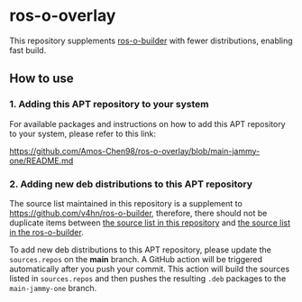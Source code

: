 # ros-o-overlay

This repository supplements [ros-o-builder](https://github.com/v4hn/ros-o-builder) with fewer distributions, enabling fast build.

## How to use

### 1. Adding this APT repository to your system

For available packages and instructions on how to add this APT repository to your system, please refer to this link:

https://github.com/Amos-Chen98/ros-o-overlay/blob/main-jammy-one/README.md

### 2. Adding new deb distributions to this APT repository

The source list maintained in this repository is a supplement to https://github.com/v4hn/ros-o-builder, therefore, there should not be duplicate items between [the source list in this repository](sources.repos) and [the source list in the ros-o-builder](https://github.com/v4hn/ros-o-builder/blob/build-for-jammy/sources.repos).

To add new deb distributions to this APT repository, please update the `sources.repos` on the **main** branch. A GitHub action will be triggered automatically after you push your commit. This action will build the sources listed in `sources.repos` and then pushes the resulting `.deb` packages to the `main-jammy-one` branch.